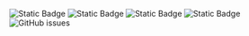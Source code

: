 ![Static Badge](https://img.shields.io/badge/blacklists-60-000000) ![Static Badge](https://img.shields.io/badge/blacklisted-3164895-cc0000) ![Static Badge](https://img.shields.io/badge/whitelisted-2244-00CC00) ![Static Badge](https://img.shields.io/badge/streaming_blacklist-28107-000000) ![GitHub issues](https://img.shields.io/github/issues/fabriziosalmi/blacklists)
